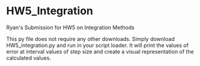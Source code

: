 # HW5_Integration
Ryan's Submission for HW5 on Integration Methods

This py file does not require any other downloads. Simply download HW5_integration.py and run in your script loader. It will print the values of error at interval values of step size and create a visual representation of the calculated values.
